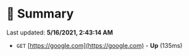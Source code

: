 # 📖 Summary
Last updated: **5/16/2021, 2:43:14 AM**

- `GET` [https://google.com](https://google.com) - **Up** (135ms)
